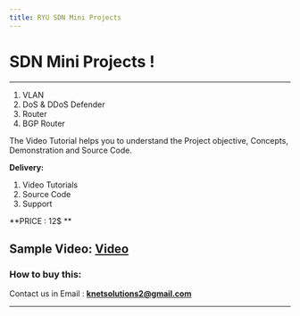 ```yaml
---
title: RYU SDN Mini Projects 
---
```


# SDN Mini Projects !

---

1. VLAN
2. DoS & DDoS Defender
3. Router
4. BGP Router

The Video Tutorial helps you to understand the Project objective, Concepts, Demonstration and Source Code.

**Delivery:**
1. Video Tutorials
2. Source Code
3. Support

**PRICE : 12$ **

**Sample Video:   [Video](https://youtu.be/A6mEkQZiP7M)**
---


### How to buy this:  

Contact us in Email : **knetsolutions2@gmail.com**

---
